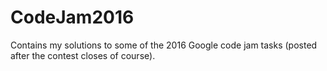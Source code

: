 # CodeJam2016
Contains my solutions to some of the 2016 Google code jam tasks (posted after the contest closes of course). 
